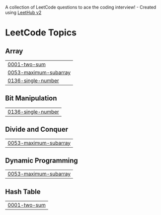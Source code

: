 A collection of LeetCode questions to ace the coding interview! - Created using [LeetHub v2](https://github.com/arunbhardwaj/LeetHub-2.0)
<!---LeetCode Topics Start-->
# LeetCode Topics
## Array
|  |
| ------- |
| [0001-two-sum](https://github.com/simranjeet79/leetcode/tree/master/0001-two-sum) |
| [0053-maximum-subarray](https://github.com/simranjeet79/leetcode/tree/master/0053-maximum-subarray) |
| [0136-single-number](https://github.com/simranjeet79/leetcode/tree/master/0136-single-number) |
## Bit Manipulation
|  |
| ------- |
| [0136-single-number](https://github.com/simranjeet79/leetcode/tree/master/0136-single-number) |
## Divide and Conquer
|  |
| ------- |
| [0053-maximum-subarray](https://github.com/simranjeet79/leetcode/tree/master/0053-maximum-subarray) |
## Dynamic Programming
|  |
| ------- |
| [0053-maximum-subarray](https://github.com/simranjeet79/leetcode/tree/master/0053-maximum-subarray) |
## Hash Table
|  |
| ------- |
| [0001-two-sum](https://github.com/simranjeet79/leetcode/tree/master/0001-two-sum) |
<!---LeetCode Topics End-->